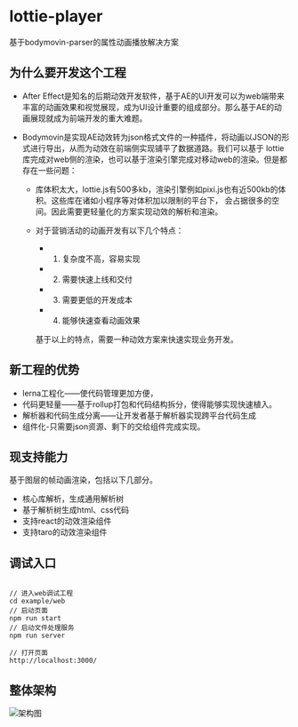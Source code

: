 # lottie-player


基于bodymovin-parser的属性动画播放解决方案

## 为什么要开发这个工程
-   After Effect是知名的后期动效开发软件，基于AE的UI开发可以为web端带来丰富的动画效果和视觉展现，成为UI设计重要的组成部分。那么基于AE的动画展现就成为前端开发的重大难题。

-   Bodymovin是实现AE动效转为json格式文件的一种插件，将动画以JSON的形式进行导出，从而为动效在前端侧实现铺平了数据道路。我们可以基于
lottie库完成对web侧的渲染，也可以基于渲染引擎完成对移动web的渲染。但是都存在一些问题：
    -  库体积太大，lottie.js有500多kb，渲染引擎例如pixi.js也有近500kb的体积。这些库在诸如小程序等对体积加以限制的平台下，
会占据很多的空间。因此需要更轻量化的方案实现动效的解析和渲染。

    -  对于营销活动的动画开发有以下几个特点：
        - 1. 复杂度不高，容易实现
        - 2. 需要快速上线和交付
        - 3. 需要更低的开发成本
        - 4. 能够快速查看动画效果
    
        基于以上的特点，需要一种动效方案来快速实现业务开发。

## 新工程的优势

-  lerna工程化——使代码管理更加方便，
-  代码更轻量——基于rollup打包和代码结构拆分，使得能够实现快速植入。
-  解析器和代码生成分离——让开发者基于解析器实现跨平台代码生成
-  组件化-只需要json资源、剩下的交给组件完成实现。

## 现支持能力

基于图层的帧动画渲染，包括以下几部分。

- 核心库解析，生成通用解析树
- 基于解析树生成html、css代码
- 支持react的动效渲染组件
- 支持taro的动效渲染组件

## 调试入口

```shell

// 进入web调试工程
cd example/web
// 启动页面
npm run start
// 启动文件处理服务
npm run server

// 打开页面
http://localhost:3000/

```


## 整体架构

![架构图](https://p1.meituan.net/travelcube/1edf60e0a47e35c36d33c6ece1070aae169327.png)
